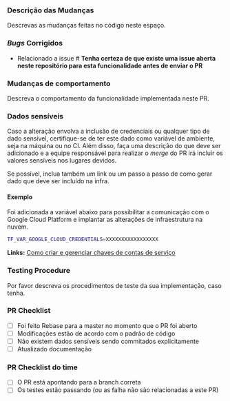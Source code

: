 ### Descrição das Mudanças ###

<!--
Primeiramente muito obrigado por sua contribuição, antes de abrir o PR tenha certeza de preencher todos os campos necessários, o não preenchimento dos campos pode resultar em um atraso para revisão do seu código ou até mesmo fechamento do PR.
-->

Descrevas as mudanças feitas no código neste espaço.

### *Bugs* Corrigidos ###

<!-- 
Se for mais de uma issue, liste seguindo o padrão 
-->

- Relacionado a issue #
**Tenha certeza de que existe uma issue aberta neste repositório para esta funcionalidade antes de enviar o PR**

### Mudanças de comportamento ###

Descreva o comportamento da funcionalidade implementada neste PR.

### Dados sensíveis ###

Caso a alteração envolva a inclusão de credenciais ou qualquer tipo de dado sensível, certifique-se de ter este dado como variável de ambiente, seja na máquina ou no CI. Além disso, faça uma descrição do que deve ser adicionado e a equipe responsável para realizar o _merge_ do PR irá incluir os valores sensíveis nos lugares devidos.

Se possível, inclua também um link ou um passo a passo de como gerar dado que deve ser incluído na infra.

#### Exemplo
Foi adicionada a variável abaixo para possibilitar a comunicação com o Google Cloud Platform e implantar as alterações de infraestrutura na nuvem. 

```bash
TF_VAR_GOOGLE_CLOUD_CREDENTIALS=XXXXXXXXXXXXXXXXX
```

**Links:** [Como criar e gerenciar chaves de contas de serviço](https://cloud.google.com/iam/docs/creating-managing-service-account-keys?hl=pt-br)

### Testing Procedure ###

Por favor descreva os procedimentos de teste da sua implementação, caso tenha.

### PR Checklist ###
<!-- A ser preenchido por você -->
- [ ] Foi feito Rebase para a master no momento que o PR foi aberto
- [ ] Modificações estão de acordo com o padrão de código
- [ ] Não existem dados sensíveis sendo commitados explicitamente
- [ ] Atualizado documentação

### PR Checklist  do time ###
<!-- A ser preenchido por quem for revisar o código -->

- [ ] O PR está apontando para a branch correta
- [ ] Os testes estão passando (ou as falha não são relacionadas a este PR)
